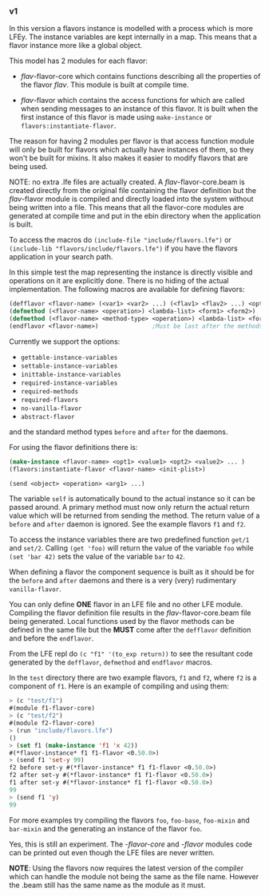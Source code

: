 ### v1

In this version a flavors instance is modelled with a process which is
more LFEy. The instance variables are kept internally in a map. This
means that a flavor instance more like a global object.

This model has 2 modules for each flavor:

- *flav*-flavor-core which contains functions describing all the
  properties of the flavor *flav*. This module is built at compile
  time.

- *flav*-flavor which contains the access functions for which are
  called when sending messages to an instance of this flavor. It is
  built when the first instance of this flavor is made using
  ``make-instance`` or ``flavors:instantiate-flavor``.

The reason for having 2 modules per flavor is that access function
module will only be built for flavors which actually have instances of
them, so they won't be built for mixins. It also makes it easier to
modify flavors that are being used.

NOTE: no extra .lfe files are actually created. A
*flav*-flavor-core.beam is created directly from the original file
containing the flavor definition but the *flav*-flavor module is
compiled and directly loaded into the system without being written
into a file. This means that all the flavor-core modules are generated
at compile time and put in the ebin directory when the application is
built.

To access the macros do ``(include-file "include/flavors.lfe")`` or
``(include-lib "flavors/include/flavors.lfe")`` if you have the
flavors application in your search path.

In this simple test the map representing the instance is directly
visible and operations on it are explicitly done. There is no hiding
of the actual implementation. The following macros are available for
defining flavors:

```lisp
(defflavor <flavor-name> (<var1> <var2> ...) (<flav1> <flav2> ...) <opt1> <opt2> ...)
(defmethod (<flavor-name> <operation>) <lambda-list> <form1> <form2>)
(defmethod (<flavor-name> <method-type> <operation>) <lambda-list> <form1> <form2>)
(endflavor <flavor-name>)               ;Must be last after the methods
```

Currently we support the options:

- ``gettable-instance-variables``
- ``settable-instance-variables``
- ``inittable-instance-variables``
- ``required-instance-variables``
- ``required-methods``
- ``required-flavors``
- ``no-vanilla-flavor``
- ``abstract-flavor``

and the standard method types ``before`` and ``after`` for the
daemons.

For using the flavor definitions there is:

```lisp
(make-instance <flavor-name> <opt1> <value1> <opt2> <value2> ... )
(flavors:instantiate-flavor <flavor-name> <init-plist>)

(send <object> <operation> <arg1> ...)
```

The variable ``self`` is automatically bound to the actual instance so
it can be passed around. A primary method must now only return the
actual return value which will be returned from sending the
method. The return value of a ``before`` and ``after`` daemon is
ignored. See the example flavors ``f1`` and ``f2``.

To access the instance variables there are two predefined function
``get/1`` and ``set/2``. Calling ``(get 'foo)`` will return the value
of the variable ``foo`` while ``(set 'bar 42)`` sets the value of the
variable ``bar`` to ``42``.

When defining a flavor the component sequence is built as it should be
for the ``before`` and ``after`` daemons and there is a very (very)
rudimentary ``vanilla-flavor``.

You can only define **ONE** flavor in an LFE file and no other LFE
module. Compiling the flavor definition file results in the
*flav*-flavor-core.beam file being generated. Local functions used by
the flavor methods can be defined in the same file but the **MUST**
come after the ``defflavor`` definition and before the ``endflavor``.

From the LFE repl do ``(c "f1" '(to_exp return))`` to see the
resultant code generated by the ``defflavor``, ``defmethod`` and
``endflavor`` macros. 

In the ``test`` directory there are two example flavors, ``f1`` and
``f2``, where ``f2`` is a component of ``f1``. Here is an example of
compiling and using them:

```lisp
> (c "test/f1")
#(module f1-flavor-core)
> (c "test/f2")
#(module f2-flavor-core)
> (run "include/flavors.lfe")
()
> (set f1 (make-instance 'f1 'x 42))
#(*flavor-instance* f1 f1-flavor <0.50.0>)
> (send f1 'set-y 99)
f2 before set-y #(*flavor-instance* f1 f1-flavor <0.50.0>)
f2 after set-y #(*flavor-instance* f1 f1-flavor <0.50.0>)
f1 after set-y #(*flavor-instance* f1 f1-flavor <0.50.0>)
99
> (send f1 'y)   
99
```

For more examples try compiling the flavors ``foo``, ``foo-base``,
``foo-mixin`` and ``bar-mixin`` and the generating an instance of the
flavor ``foo``.

Yes, this is still an experiment. The *-flavor-core* and *-flavor*
modules code can be printed out even though the LFE files are never
written.

**NOTE**: Using the flavors now requires the latest version of the
compiler which can handle the module not being the same as the file
name. However the .beam still has the same name as the module as it
must.